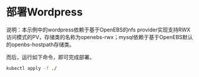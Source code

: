 # 部署Wordpress

说明：本示例中的wordpress依赖于基于OpenEBS的nfs provider实现支持RWX访问模式的PV，存储类的名称为openebs-rwx；mysql依赖于基于OpenEBS默认的openbs-hostpath存储类。

而后，运行如下命令，即可完成部署。

```bash
kubectl apply -f ./
```



